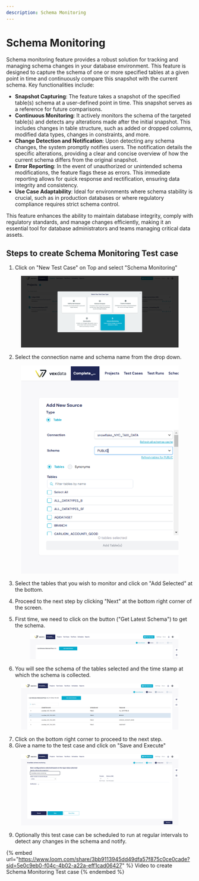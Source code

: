 ```yaml
---
description: Schema Monitoring
---
```


# Schema Monitoring

Schema monitoring feature provides a robust solution for tracking and managing schema changes in your database environment. This feature is designed to capture the schema of one or more specified tables at a given point in time and continuously compare this snapshot with the current schema. Key functionalities include:

* **Snapshot Capturing**: The feature takes a snapshot of the specified table(s) schema at a user-defined point in time. This snapshot serves as a reference for future comparisons.
* **Continuous Monitoring**: It actively monitors the schema of the targeted table(s) and detects any alterations made after the initial snapshot. This includes changes in table structure, such as added or dropped columns, modified data types, changes in constraints, and more.
* **Change Detection and Notification**: Upon detecting any schema changes, the system promptly notifies users. The notification details the specific alterations, providing a clear and concise overview of how the current schema differs from the original snapshot.
* **Error Reporting**: In the event of unauthorized or unintended schema modifications, the feature flags these as errors. This immediate reporting allows for quick response and rectification, ensuring data integrity and consistency.
* **Use Case Adaptability**: Ideal for environments where schema stability is crucial, such as in production databases or where regulatory compliance requires strict schema control.

This feature enhances the ability to maintain database integrity, comply with regulatory standards, and manage changes efficiently, making it an essential tool for database administrators and teams managing critical data assets.

## **Steps to create Schema Monitoring Test case**&#x20;



1. Click on "New Test Case" on Top and select "Schema Monitoring"

<figure><img src="../../../.gitbook/assets/Screenshot 2024-12-17 173737.png" alt=""><figcaption></figcaption></figure>

2. Select the connection name and schema name from the drop down.

<figure><img src="../../../.gitbook/assets/Screenshot 2024-12-17 181734.png" alt=""><figcaption></figcaption></figure>

3. Select the tables that you wish to monitor and click on "Add Selected" at the bottom.
4. Proceed to the next step by clicking "Next" at the bottom right corner of the screen.
5.  First time, we need to click on the button ("Get Latest Schema") to get the schema.

    <figure><img src="../../../.gitbook/assets/Screenshot 2024-12-17 181931.png" alt=""><figcaption></figcaption></figure>
6. You will see the schema of the tables selected and the time stamp at which the schema is collected.

<figure><img src="../../../.gitbook/assets/Screenshot 2024-12-17 182138.png" alt=""><figcaption></figcaption></figure>

7. Click on the bottom right corner to proceed to the next step.
8. Give a name to the test case and click on "Save and Execute"

<figure><img src="../../../.gitbook/assets/Screenshot 2024-12-17 182259.png" alt=""><figcaption></figcaption></figure>

9. Optionally this test case can be scheduled to run at regular intervals to detect any changes in the schema and notify.



{% embed url="https://www.loom.com/share/3bb9113945dd49dfa57f875c0ce0cade?sid=5e0c9eb0-f04c-4b02-a22a-eff1cad06427" %}
Video to create Schema Monitoring Test case
{% endembed %}





